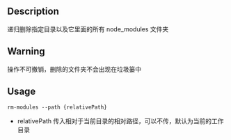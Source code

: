 ## Description
递归删除指定目录以及它里面的所有 node_modules 文件夹

## Warning
操作不可撤销，删除的文件夹不会出现在垃圾篓中

## Usage
`rm-modules --path {relativePath}`
- relativePath 传入相对于当前目录的相对路径，可以不传，默认为当前的工作目录